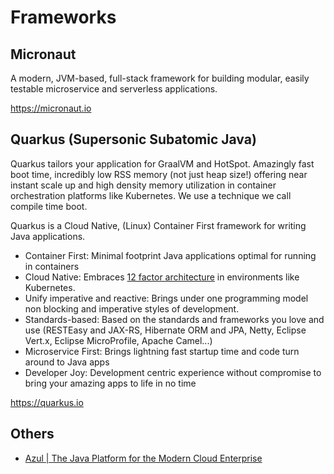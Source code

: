 # Frameworks

## Micronaut

A modern, JVM-based, full-stack framework for building modular, easily testable microservice and serverless applications.

https://micronaut.io

## Quarkus (Supersonic Subatomic Java)

Quarkus tailors your application for GraalVM and HotSpot. Amazingly fast boot time, incredibly low RSS memory (not just heap size!) offering near instant scale up and high density memory utilization in container orchestration platforms like Kubernetes. We use a technique we call compile time boot.

Quarkus is a Cloud Native, (Linux) Container First framework for writing Java applications.

- Container First: Minimal footprint Java applications optimal for running in containers
- Cloud Native: Embraces [12 factor architecture](https://12factor.net/) in environments like Kubernetes.
- Unify imperative and reactive: Brings under one programming model non blocking and imperative styles of development.
- Standards-based: Based on the standards and frameworks you love and use (RESTEasy and JAX-RS, Hibernate ORM and JPA, Netty, Eclipse Vert.x, Eclipse MicroProfile, Apache Camel...)
- Microservice First: Brings lightning fast startup time and code turn around to Java apps
- Developer Joy: Development centric experience without compromise to bring your amazing apps to life in no time

https://quarkus.io

## Others

- [Azul \| The Java Platform for the Modern Cloud Enterprise](https://www.azul.com/)

